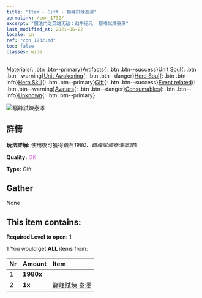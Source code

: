 ```yaml
---
title: "Item - Gift - 巔峰試煉泰澤"
permalink: /con_1732/
excerpt: "魔法门之英雄无敌：战争纪元  巔峰試煉泰澤"
last_modified_at: 2021-06-22
locale: cn
ref: "con_1732.md"
toc: false
classes: wide
---
```

 [Materials](/ItemsCN/){: .btn .btn--primary}[Artifacts](/ItemsCN/Artifacts/){: .btn .btn--success}[Unit Soul](/ItemsCN/UnitSoul/){: .btn .btn--warning}[Unit Awakening](/ItemsCN/UnitAwakening/){: .btn .btn--danger}[Hero Soul](/ItemsCN/HeroSoul/){: .btn .btn--info}[Hero Skill](/ItemsCN/HeroSkill/){: .btn .btn--primary}[Gift](/ItemsCN/Gift/){: .btn .btn--success}[Event related](/ItemsCN/Events/){: .btn .btn--warning}[Avatars](/ItemsCN/Avatars/){: .btn .btn--danger}[Consumables](/ItemsCN/Consumables/){: .btn .btn--info}[Unknown](/ItemsCN/Unknown/){: .btn .btn--primary}

 ![巔峰試煉泰澤](/images/t/i_907347.png)

## 詳情
 **玩法詳解:** 使用後可獲得鑽石*1980、巔峰試煉泰澤塗裝*1

 **Quality:** <span style="color: #DA70D6">OK</span>

 **Type:** Gift

## Gather

  None

## This item contains:

 **Required Level to open:** 1

 1 You would get **ALL** items  from:

  | Nr | Amount |     Item    |
  |:---|:-------|:------------|
  | 1 |  **1980x** | <i class="fas fa-gem"/> |  | 
  | 2 |  **1x** | [巔峰試煉 泰澤](/cn/Items/con_1078/) |  | 

